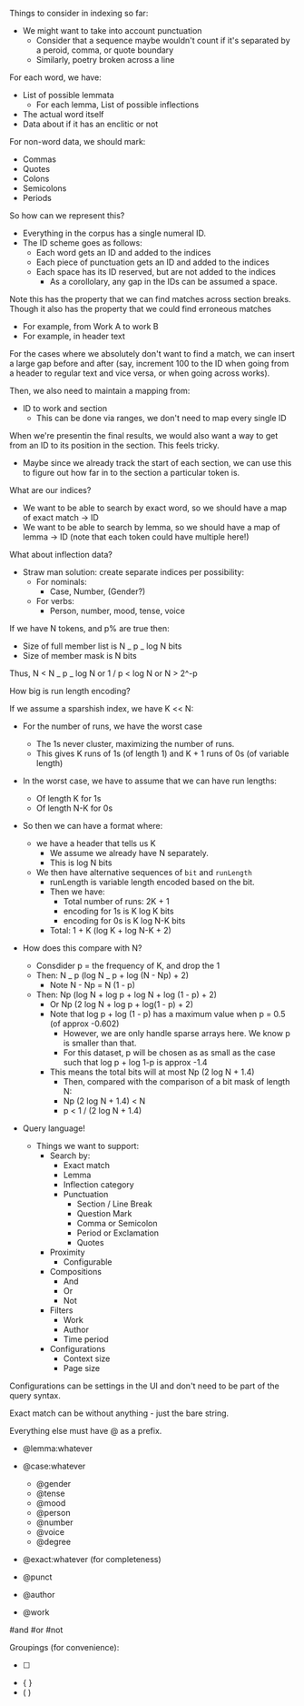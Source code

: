 Things to consider in indexing so far:

- We might want to take into account punctuation
  - Consider that a sequence maybe wouldn't count if it's separated by a peroid, comma, or quote boundary
  - Similarly, poetry broken across a line

For each word, we have:

- List of possible lemmata
  - For each lemma, List of possible inflections
- The actual word itself
- Data about if it has an enclitic or not

For non-word data, we should mark:

- Commas
- Quotes
- Colons
- Semicolons
- Periods

So how can we represent this?

- Everything in the corpus has a single numeral ID.
- The ID scheme goes as follows:
  - Each word gets an ID and added to the indices
  - Each piece of punctuation gets an ID and added to the indices
  - Each space has its ID reserved, but are not added to the indices
    - As a corollolary, any gap in the IDs can be assumed a space.

Note this has the property that we can find matches across section breaks.
Though it also has the property that we could find erroneous matches

- For example, from Work A to work B
- For example, in header text

For the cases where we absolutely don't want to find a match, we can insert
a large gap before and after (say, increment 100 to the ID when going from a header
to regular text and vice versa, or when going across works).

Then, we also need to maintain a mapping from:

- ID to work and section
  - This can be done via ranges, we don't need to map every single ID

When we're presentin the final results, we would also want a way to get from an ID
to its position in the section. This feels tricky.

- Maybe since we already track the start of each section, we can use this to figure out
  how far in to the section a particular token is.

What are our indices?

- We want to be able to search by exact word, so we should have a map of exact match -> ID
- We want to be able to search by lemma, so we should have a map of lemma -> ID (note that each token could have multiple here!)

What about inflection data?

- Straw man solution: create separate indices per possibility:
  - For nominals:
    - Case, Number, (Gender?)
  - For verbs:
    - Person, number, mood, tense, voice

If we have N tokens, and p% are true then:

- Size of full member list is N _ p _ log N bits
- Size of member mask is N bits

Thus, N < N _ p _ log N
or 1 / p < log N
or N > 2^-p

How big is run length encoding?

If we assume a sparshish index, we have K << N:

- For the number of runs, we have the worst case
  - The 1s never cluster, maximizing the number of runs.
  - This gives K runs of 1s (of length 1) and K + 1 runs of 0s (of variable length)
- In the worst case, we have to assume that we can have run lengths:
  - Of length K for 1s
  - Of length N-K for 0s
- So then we can have a format where:
  - we have a header that tells us K
    - We assume we already have N separately.
    - This is log N bits
  - We then have alternative sequences of `bit` and `runLength`
    - runLength is variable length encoded based on the bit.
    - Then we have:
      - Total number of runs: 2K + 1
      - encoding for 1s is K log K bits
      - encoding for 0s is K log N-K bits
    - Total: 1 + K (log K + log N-K + 2)
- How does this compare with N?

  - Consdider p = the frequency of K, and drop the 1
  - Then: N _ p (log N _ p + log (N - Np) + 2)
    - Note N - Np = N (1 - p)
  - Then: Np (log N + log p + log N + log (1 - p) + 2)
    - Or Np (2 log N + log p + log(1 - p) + 2)
    - Note that log p + log (1 - p) has a maximum value when p = 0.5 (of approx -0.602)
      - However, we are only handle sparse arrays here. We know p is smaller than that.
      - For this dataset, p will be chosen as as small as the case such that log p + log 1-p is
        approx -1.4
    - This means the total bits will at most Np (2 log N + 1.4)
      - Then, compared with the comparison of a bit mask of length N:
      - Np (2 log N + 1.4) < N
      - p < 1 / (2 log N + 1.4)

- Query language!
  - Things we want to support:
    - Search by:
      - Exact match
      - Lemma
      - Inflection category
      - Punctuation
        - Section / Line Break
        - Question Mark
        - Comma or Semicolon
        - Period or Exclamation
        - Quotes
    - Proximity
      - Configurable
    - Compositions
      - And
      - Or
      - Not
    - Filters
      - Work
      - Author
      - Time period
    - Configurations
      - Context size
      - Page size

Configurations can be settings in the UI and don't need to be part of the query syntax.

Exact match can be without anything - just the bare string.

Everything else must have @ as a prefix.

- @lemma:whatever
- @case:whatever
  - @gender
  - @tense
  - @mood
  - @person
  - @number
  - @voice
  - @degree
- @exact:whatever (for completeness)
- @punct

- @author
- @work

#and
#or
#not

Groupings (for convenience):

- [ ]
- { }
- ( )

